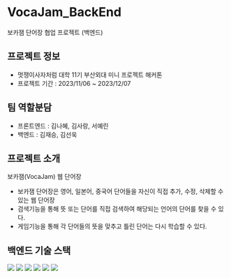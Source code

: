 # VocaJam_BackEnd
보카잼 단어장 협업 프로젝트 (백엔드)

## 프로젝트 정보
- 멋쟁이사자처럼 대학 11기 부산외대 미니 프로젝트 해커톤
- 프로젝트 기간 : 2023/11/06 ~ 2023/12/07
 
## 팀 역할분담
- 프론트엔드 : 김나혜, 김사랑, 서예린
- 백엔드 : 김재승, 김선욱

## 프로젝트 소개
보카잼(VocaJam) 웹 단어장
- 보카잼 단어장은 영어, 일본어, 중국어 단어들을 자신이 직접 추가, 수정, 삭제할 수 있는 웹 단어장
- 검색기능을 통해 뜻 또는 단어를 직접 검색하여 해당되는 언어의 단어를 찾을 수 있다.
- 게임기능을 통해 각 단어들의 뜻을 맞추고 틀린 단어는 다시 학습할 수 있다.

## 백엔드 기술 스택
<img src="https://img.shields.io/badge/java-007396?style=for-the-badge&logo=java&logoColor=white"> <img src="https://img.shields.io/badge/spring-6DB33F?style=for-the-badge&logo=spring-color&logoColor=white"> <img src="https://img.shields.io/badge/spring boot-6DB33F?style=for-the-badge&logo=springboot-color&logoColor=white">
<img src="https://img.shields.io/badge/mysql-4479A1?style=for-the-badge&logo=mysql-color&logoColor=white">
<img src="https://img.shields.io/badge/intellij idea-000000?style=for-the-badge&logo=intellijidea&logoColor=white"> <img src="https://img.shields.io/badge/postman-FF6C37?style=for-the-badge&logo=postman-color&logoColor=white">




